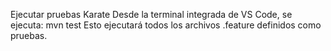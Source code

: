 Ejecutar pruebas Karate
Desde la terminal integrada de VS Code, se ejecuta:
mvn test
Esto ejecutará todos los archivos .feature definidos como pruebas.
